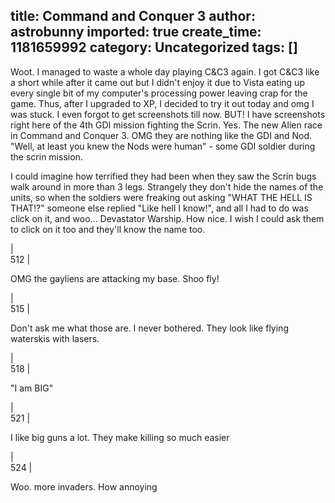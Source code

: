 title: Command and Conquer 3
author: astrobunny
imported: true
create_time: 1181659992
category: Uncategorized
tags: []
---
Woot. I managed to waste a whole day playing C&C3 again. I got C&C3 like a short while after it came out but I didn't enjoy it due to Vista eating up every single bit of my computer's processing power leaving crap for the game. Thus, after I upgraded to XP, I decided to try it out today and omg I was stuck. I even forgot to get screenshots till now. BUT! I have screenshots right here of the 4th GDI mission fighting the Scrin. Yes. The new Alien race in Command and Conquer 3. OMG they are nothing like the GDI and Nod. "Well, at least you knew the Nods were human" - some GDI soldier during the scrin mission.  
  
I could imagine how terrified they had been when they saw the Scrin bugs walk around in more than 3 legs. Strangely they don't hide the names of the units, so when the soldiers were freaking out asking "WHAT THE HELL IS THAT!?" someone else replied "Like hell I know!", and all I had to do was click on it, and woo... Devastator Warship. How nice. I wish I could ask them to click on it too and they'll know the name too.

  
|  
 <wpg2idlightbox>512</wpg2idlightbox> |
  

  
OMG the gayliens are attacking my base. Shoo fly!  

  
|  
 <wpg2idlightbox>515</wpg2idlightbox> |
  

  
Don't ask me what those are. I never bothered. They look like flying waterskis with lasers.  

  
|  
 <wpg2idlightbox>518</wpg2idlightbox> |
  

  
"I am BIG"  

  
|  
 <wpg2idlightbox>521</wpg2idlightbox> |
  

  
I like big guns a lot. They make killing so much easier  

  
|  
 <wpg2idlightbox>524</wpg2idlightbox> |
  

  
Woo. more invaders. How annoying
